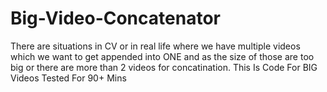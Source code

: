 # Big-Video-Concatenator
There are situations in CV or in real life where we have multiple videos which we want to get  appended into ONE and as the size of those are too big or there are more than 2 videos for concatination. This Is Code For  BIG Videos Tested For 90+ Mins
